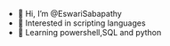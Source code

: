 - 👋 Hi, I’m @EswariSabapathy
- 👀 Interested in scripting languages
- 🌱 Learning powershell,SQL and python


<!---
EswariSabapathy/EswariSabapathy is a ✨ special ✨ repository because its `README.md` (this file) appears on your GitHub profile.
You can click the Preview link to take a look at your changes.
--->

